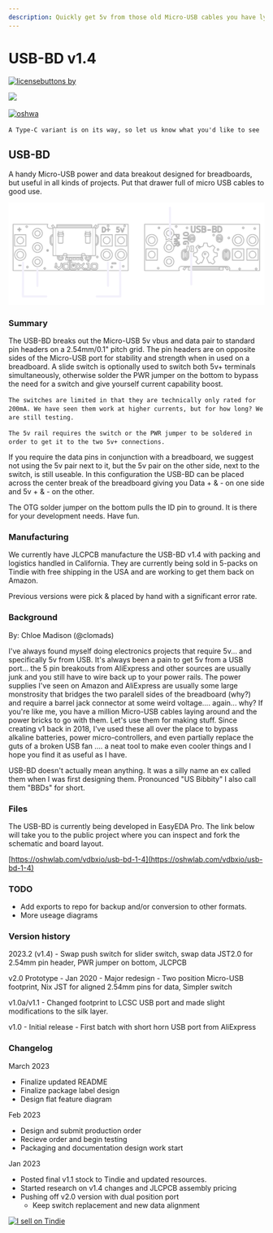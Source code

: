 ```yaml
---
description: Quickly get 5v from those old Micro-USB cables you have lying around.
---
```


# USB-BD v1.4

[![licensebuttons by](https://licensebuttons.net/l/by-sa/3.0/88x31.png)](https://creativecommons.org/licenses/by-sa/4.0)

![](https://img.shields.io/badge/2023-v1.4-blue?style=for-the-badge)

[![oshwa](https://img.shields.io/badge/US000128-OSHWA-blue?style=for-the-badge)](https://certification.oshwa.org/us000128.html)

`A Type-C variant is on its way, so let us know what you'd like to see`

## USB-BD

A handy Micro-USB power and data breakout designed for breadboards, but useful in all kinds of projects. Put that drawer full of micro USB cables to good use.

![Features Overview Diagram](https://raw.githubusercontent.com/vdbxio/USB-BD/master/git-docs-features-dark.png)

### Summary

The USB-BD breaks out the Micro-USB 5v vbus and data pair to standard pin headers on a 2.54mm/0.1" pitch grid. The pin headers are on opposite sides of the Micro-USB port for stability and strength when in used on a breadboard. A slide switch is optionally used to switch both 5v+ terminals simultaneously, otherwise solder the PWR jumper on the bottom to bypass the need for a switch and give yourself current capability boost.

`The switches are limited in that they are technically only rated for 200mA. We have seen them work at higher currents, but for how long? We are still testing.`

`The 5v rail requires the switch or the PWR jumper to be soldered in order to get it to the two 5v+ connections.`

If you require the data pins in conjunction with a breadboard, we suggest not using the 5v pair next to it, but the 5v pair on the other side, next to the switch, is still useable. In this configuration the USB-BD can be placed across the center break of the breadboard giving you Data + & - on one side and 5v + & - on the other.

The OTG solder jumper on the bottom pulls the ID pin to ground. It is there for your development needs. Have fun.



### Manufacturing

We currently have JLCPCB manufacture the USB-BD v1.4 with packing and logistics handled in California. They are currently being sold in 5-packs on Tindie with free shipping in the USA and are working to get them back on Amazon.

Previous versions were pick & placed by hand with a significant error rate.

### Background

By: Chloe Madison (@clomads)

I've always found myself doing electronics projects that require 5v... and specifically 5v from USB. It's always been a pain to get 5v from a USB port... the 5 pin breakouts from AliExpress and other sources are usually junk and you still have to wire back up to your power rails. The power supplies I've seen on Amazon and AliExpress are usually some large monstrosity that bridges the two paralell sides of the breadboard (why?) and require a barrel jack connector at some weird voltage.... again... why? If you're like me, you have a million Micro-USB cables laying around and the power bricks to go with them. Let's use them for making stuff. Since creating v1 back in 2018, I've used these all over the place to bypass alkaline batteries, power micro-controllers, and even partially replace the guts of a broken USB fan .... a neat tool to make even cooler things and I hope you find it as useful as I have.

USB-BD doesn't actually mean anything. It was a silly name an ex called them when I was first designing them. Pronounced "US Bibbity" I also call them "BBDs" for short.

### Files

The USB-BD is currently being developed in EasyEDA Pro. The link below will take you to the public project where you can inspect and fork the schematic and board layout.

[https://oshwlab.com/vdbxio/usb-bd-1-4](https://oshwlab.com/vdbxio/usb-bd-1-4)

### TODO

* Add exports to repo for backup and/or conversion to other formats.
* More useage diagrams

### Version history

2023.2 (v1.4) - Swap push switch for slider switch, swap data JST2.0 for 2.54mm pin header, PWR jumper on bottom, JLCPCB

v2.0 Prototype - Jan 2020 - Major redesign - Two position Micro-USB footprint, Nix JST for aligned 2.54mm pins for data, Simpler switch

v1.0a/v1.1 - Changed footprint to LCSC USB port and made slight modifications to the silk layer.

v1.0 - Initial release - First batch with short horn USB port from AliExpress

### Changelog

March 2023

* Finalize updated README
* Finalize package label design
* Design flat feature diagram

Feb 2023

* Design and submit production order
* Recieve order and begin testing
* Packaging and documentation design work start

Jan 2023

* Posted final v1.1 stock to Tindie and updated resources.
* Started research on v1.4 changes and JLCPCB assembly pricing
* Pushing off v2.0 version with dual position port
  * Keep switch replacement and new data alignment

[![I sell on Tindie](https://d2ss6ovg47m0r5.cloudfront.net/badges/tindie-smalls.png)](https://www.tindie.com/stores/vdbxio/?ref=offsite\_badges\&utm\_source=sellers\_clomads\&utm\_medium=badges\&utm\_campaign=badge\_small)
